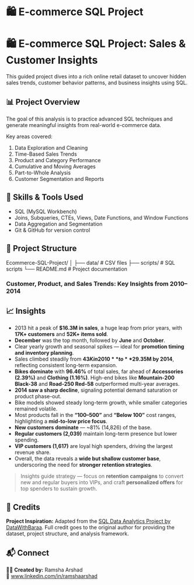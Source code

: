 # 🛍️ E-commerce SQL Project

# 🛍️ E-commerce SQL Project: Sales & Customer Insights

This guided project dives into a rich online retail dataset to uncover hidden sales trends, customer behavior patterns, and business insights using SQL.

## 📊 Project Overview
The goal of this analysis is to practice advanced SQL techniques and generate meaningful insights from real-world e-commerce data.

Key areas covered:
1. Data Exploration and Cleaning  
2. Time-Based Sales Trends  
3. Product and Category Performance  
4. Cumulative and Moving Averages  
5. Part-to-Whole Analysis  
6. Customer Segmentation and Reports  

## 🧠 Skills & Tools Used
- SQL (MySQL Workbench)
- Joins, Subqueries, CTEs, Views, Date Functions, and Window Functions
- Data Aggregation and Segmentation
- Git & GitHub for version control

## 📂 Project Structure
Ecommerce-SQL-Project/
│
├── data/ # CSV files
├── scripts/ # SQL scripts
└── README.md # Project documentation

### Customer, Product, and Sales Trends: Key Insights from 2010–2014

## 📈 Insights
- 2013 hit a peak of **$16.3M in sales**, a huge leap from prior years, with **17K+ customers** and **52K+ items sold**.  
- **December** was the top month, followed by **June** and **October**.  
- Clear yearly growth and seasonal spikes — ideal for **promotion timing and inventory planning**.  
- Sales climbed steadily from **$43K in 2010** to **$29.35M by 2014**, reflecting consistent long-term expansion.  
- **Bikes dominate** with **96.46%** of total sales, far ahead of **Accessories (2.39%)** and **Clothing (1.16%)**. High-end bikes like **Mountain-200 Black-38** and **Road-250 Red-58** outperformed multi-year averages.  
- **2014 saw a sharp decline**, signaling potential demand saturation or product phase-out.  
- Bike models showed steady long-term growth, while smaller categories remained volatile.  
- Most products fall in the **“100–500”** and **“Below 100”** cost ranges, highlighting a **mid-to-low price focus**.  
- **New customers dominate** — ~81% (14,826) of the base.  
- **Regular customers (2,039)** maintain long-term presence but lower spending.  
- **VIP customers (1,617)** are loyal high spenders, driving the largest revenue share.  
- Overall, the data reveals a **wide but shallow customer base**, underscoring the need for **stronger retention strategies**.  

> Insights guide strategy — focus on **retention campaigns** to convert new and regular buyers into VIPs, and craft **personalized offers** for top spenders to sustain growth.

## 🙌 Credits
**Project Inspiration:** Adapted from the [SQL Data Analytics Project by DataWithBaraa](https://github.com/DataWithBaraa/sql-data-analytics-project). Full credit goes to the original author for providing the dataset, project structure, and analysis framework.

## 📬 Connect
👩‍💻 **Created by:** Ramsha Arshad  
🔗 www.linkedin.com/in/ramshaarshad

